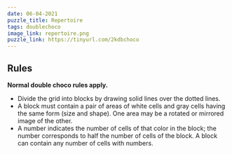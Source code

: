 ```yaml
---
date: 06-04-2021
puzzle_title: Repertoire
tags: doublechoco
image_link: repertoire.png
puzzle_link: https://tinyurl.com/2kdbchoco
---
```

## Rules

**Normal double choco rules apply.**  
- Divide the grid into blocks by drawing solid lines over the dotted lines.
- A block must contain a pair of areas of white cells and gray cells having the same form (size and shape). One area may be a rotated or mirrored image of the other.
- A number indicates the number of cells of that color in the block; the number corresponds to half the number of cells of the block. A block can contain any number of cells with numbers.
